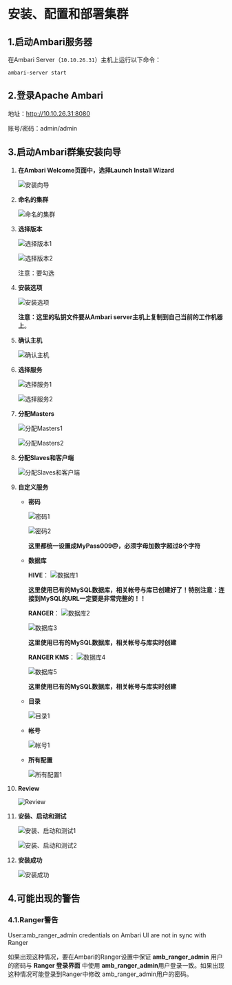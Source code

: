 安装、配置和部署集群
================================================================================
## 1.启动Ambari服务器
在Ambari Server（`10.10.26.31`）主机上运行以下命令：
```shell
ambari-server start
```

## 2.登录Apache Ambari
地址：http://10.10.26.31:8080 

账号/密码：admin/admin

## 3.启动Ambari群集安装向导
1. **在Ambari Welcome页面中，选择Launch Install Wizard**

    ![安装向导](img/1.png)

2. **命名的集群**

    ![命名的集群](img/2.png)

3. **选择版本**

    ![选择版本1](img/3.png)

    ![选择版本2](img/4.png)

    注意：要勾选

4. **安装选项**

    ![安装选项](img/5.png)

    **注意：这里的私钥文件要从Ambari server主机上复制到自己当前的工作机器上**。

5. **确认主机**

    ![确认主机](img/6.png)

6. **选择服务**

    ![选择服务1](img/7.png)

    ![选择服务2](img/8.png)

7. **分配Masters**

    ![分配Masters1](img/9.png)

    ![分配Masters2](img/10.png)

8. **分配Slaves和客户端**

    ![分配Slaves和客户端](img/11.png)

9. **自定义服务**

    + **密码**
        
        ![密码1](img/12.png)

        ![密码2](img/13.png)

        **这里都统一设置成MyPass009@，必须字母加数字超过8个字符**

    + **数据库**

        **HIVE**：
        ![数据库1](img/14.png)

        **这里使用已有的MySQL数据库，相关帐号与库已创建好了！特别注意：连接到MySQL的URL一定要是非常完整的！！**

        **RANGER**：
        ![数据库2](img/15.png)

        ![数据库3](img/16.png)

        **这里使用已有的MySQL数据库，相关帐号与库实时创建**

        **RANGER KMS**：
        ![数据库4](img/17.png)

        ![数据库5](img/18.png)

        **这里使用已有的MySQL数据库，相关帐号与库实时创建**

    + **目录**

        ![目录1](img/19.png)

    + **帐号**

        ![帐号1](img/20.png)

    + **所有配置**

        ![所有配置1](img/21.png)

10. **Review**

    ![Review](img/22.png)

11. **安装、启动和测试**

    ![安装、启动和测试1](img/23.png)

    ![安装、启动和测试2](img/24.png)

12. **安装成功**

    ![安装成功](25.png)

## 4.可能出现的警告

### 4.1.Ranger警告
User:amb_ranger_admin credentials on Ambari UI are not in sync with Ranger

如果出现这种情况，要在Ambari的Ranger设置中保证 **amb_ranger_admin** 用户的密码与 **Ranger
登录界面** 中使用 **amb_ranger_admin**用户登录一致。如果出现这种情况可能登录到Ranger中修改
amb_ranger_admin用户的密码。




    


    



